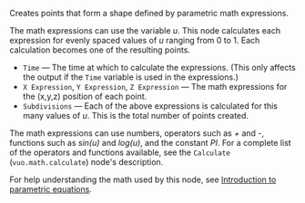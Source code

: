 Creates points that form a shape defined by parametric math expressions. 

The math expressions can use the variable *u*. This node calculates each expression for evenly spaced values of *u* ranging from 0 to 1. Each calculation becomes one of the resulting points. 

- `Time` — The time at which to calculate the expressions.  (This only affects the output if the `Time` variable is used in the expressions.)
- `X Expression`, `Y Expression`, `Z Expression` — The math expressions for the (x,y,z) position of each point. 
- `Subdivisions` — Each of the above expressions is calculated for this many values of *u*. This is the total number of points created. 

The math expressions can use numbers, operators such as *+* and *-*, functions such as *sin(u)* and *log(u)*, and the constant *PI*. For a complete list of the operators and functions available, see the `Calculate` (`vuo.math.calculate`) node's description. 

For help understanding the math used by this node, see [Introduction to parametric equations](https://www.khanacademy.org/video/parametric-equations-1). 
